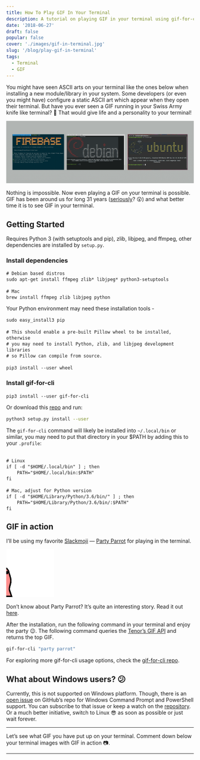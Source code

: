 ```yaml
---
title: How To Play GIF In Your Terminal
description: A tutorial on playing GIF in your terminal using gif-for-cli in Linux or Mac OS
date: '2018-06-27'
draft: false
popular: false
cover: './images/gif-in-terminal.jpg'
slug: '/blog/play-gif-in-terminal'
tags:
  - Terminal
  - GIF
---
```


You might have seen ASCII arts on your terminal like the ones below when installing a new module/library in your system. Some developers (or even you might have) configure a static ASCII art which appear when they open their terminal. But have you ever seen a GIF running in your Swiss Army knife like terminal? 👀 That would give life and a personality to your terminal!

![ASCII in Terminal](./images/ascii-in-terminal.png)

Nothing is impossible. Now even playing a GIF on your terminal is possible. GIF has been around us for long 31 years ([seriously](https://en.wikipedia.org/wiki/GIF)? 😲) and what better time it is to see GIF in your terminal.

## Getting Started

Requires Python 3 (with setuptools and pip), zlib, libjpeg, and ffmpeg, other dependencies are installed by `setup.py`.

### Install dependencies

```shell
# Debian based distros
sudo apt-get install ffmpeg zlib* libjpeg* python3-setuptools

# Mac
brew install ffmpeg zlib libjpeg python
```

Your Python environment may need these installation tools -

```shell
sudo easy_install3 pip

# This should enable a pre-built Pillow wheel to be installed, otherwise
# you may need to install Python, zlib, and libjpeg development libraries
# so Pillow can compile from source.

pip3 install --user wheel
```

### Install gif-for-cli

```shell
pip3 install --user gif-for-cli
```

Or download this [repo](https://github.com/google/gif-for-cli) and run:

```bash
python3 setup.py install --user
```

The `gif-for-cli` command will likely be installed into `~/.local/bin` or similar, you may need to put that directory in your \$PATH by adding this to your `.profile`:

```shell

# Linux
if [ -d "$HOME/.local/bin" ] ; then
    PATH="$HOME/.local/bin:$PATH"
fi

# Mac, adjust for Python version
if [ -d "$HOME/Library/Python/3.6/bin/" ] ; then
    PATH="$HOME/Library/Python/3.6/bin/:$PATH"
fi

```

## GIF in action

I’ll be using my favorite [Slackmoji](https://slackmojis.com/) — [Party Parrot](http://cultofthepartyparrot.com/) for playing in the terminal.

![Party Parrot](./images/party-parrot-gif.gif)

Don’t know about Party Parrot? It’s quite an interesting story. Read it out [here](https://mashable.com/2017/07/13/cult-of-the-party-parrot-slack-reddit-meme/).

After the installation, run the following command in your terminal and enjoy the party 😉. The following command queries the [Tenor’s GIF API](https://tenor.com/gifapi) and returns the top GIF.

```bash
gif-for-cli "party parrot"
```

For exploring more gif-for-cli usage options, check the [gif-for-cli repo](https://github.com/google/gif-for-cli/blob/master/README.md#usage).

## What about Windows users? 😕

Currently, this is not supported on Windows platform. Though, there is an [open issue](https://github.com/google/gif-for-cli/issues/5) on GitHub’s repo for Windows Command Prompt and PowerShell support. You can subscribe to that issue or keep a watch on the [repository](https://github.com/google/gif-for-cli). Or a much better initiative, switch to Linux 😎 as soon as possible or just wait forever.

---

Let’s see what GIF you have put up on your terminal. Comment down below your terminal images with GIF in action 📷.

---
